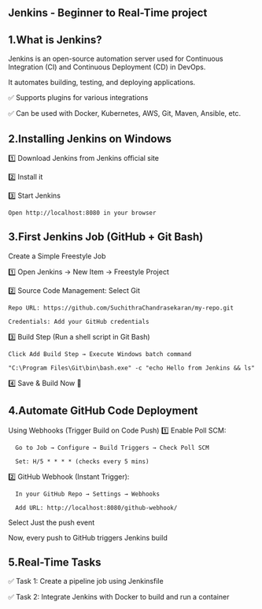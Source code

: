 Jenkins - Beginner to Real-Time project
--------------------

1.What is Jenkins?
------------------------

Jenkins is an open-source automation server used for Continuous Integration (CI) and Continuous Deployment (CD) in DevOps. 

It automates building, testing, and deploying applications.

✅ Supports plugins for various integrations

✅ Can be used with Docker, Kubernetes, AWS, Git, Maven, Ansible, etc.

2.Installing Jenkins on Windows
------------------------

1️⃣ Download Jenkins from Jenkins official site

2️⃣ Install it 

3️⃣ Start Jenkins

    Open http://localhost:8080 in your browser

3.First Jenkins Job (GitHub + Git Bash)
------------------------  

Create a Simple Freestyle Job

1️⃣ Open Jenkins → New Item → Freestyle Project

2️⃣ Source Code Management: Select Git

    Repo URL: https://github.com/SuchithraChandrasekaran/my-repo.git

    Credentials: Add your GitHub credentials

3️⃣ Build Step (Run a shell script in Git Bash)

    Click Add Build Step → Execute Windows batch command

    "C:\Program Files\Git\bin\bash.exe" -c "echo Hello from Jenkins && ls"

4️⃣ Save & Build Now 🎉

4.Automate GitHub Code Deployment
------------------------  

  Using Webhooks (Trigger Build on Code Push)
  1️⃣ Enable Poll SCM:

      Go to Job → Configure → Build Triggers → Check Poll SCM
      
      Set: H/5 * * * * (checks every 5 mins)
      
  2️⃣ GitHub Webhook (Instant Trigger):

      In your GitHub Repo → Settings → Webhooks

      Add URL: http://localhost:8080/github-webhook/

 Select Just the push event
 
 Now, every push to GitHub triggers Jenkins build

5.Real-Time Tasks
-------------------
   
✅ Task 1: Create a pipeline job using Jenkinsfile

✅ Task 2: Integrate Jenkins with Docker to build and run a container



